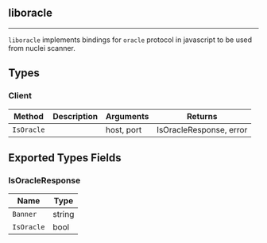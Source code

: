 ## liboracle 
---


`liboracle` implements bindings for `oracle` protocol in javascript
to be used from nuclei scanner.



## Types

### Client

 

| Method | Description | Arguments | Returns |
|--------|-------------|-----------|---------|
| `IsOracle` |   | host, port | IsOracleResponse, error |




## Exported Types Fields
### IsOracleResponse

| Name | Type | 
|--------|-------------|
| `Banner` | string |
| `IsOracle` | bool |

